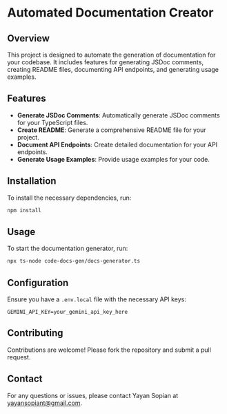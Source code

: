 # Automated Documentation Creator
    
## Overview
This project is designed to automate the generation of documentation for your codebase. It includes features for generating JSDoc comments, creating README files, documenting API endpoints, and generating usage examples.

## Features
- **Generate JSDoc Comments**: Automatically generate JSDoc comments for your TypeScript files.
- **Create README**: Generate a comprehensive README file for your project.
- **Document API Endpoints**: Create detailed documentation for your API endpoints.
- **Generate Usage Examples**: Provide usage examples for your code.

## Installation
To install the necessary dependencies, run:
```bash
npm install
```

## Usage
To start the documentation generator, run:
```bash
npx ts-node code-docs-gen/docs-generator.ts
```

## Configuration
Ensure you have a `.env.local` file with the necessary API keys:
```env
GEMINI_API_KEY=your_gemini_api_key_here
```

## Contributing
Contributions are welcome! Please fork the repository and submit a pull request.

## Contact
For any questions or issues, please contact Yayan Sopian at yayansopiant@gmail.com.
    
